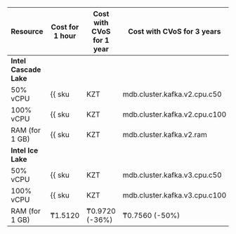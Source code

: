| Resource | Cost for 1 hour | Cost with CVoS for 1 year | Cost with CVoS for 3 years |
| --------------- | ---------------------------------------------------- | -------------------------------------------------------------------- | -------------------------------------------------------------------- |
| **Intel Cascade Lake** |
| 50% vCPU | {{ sku|KZT|mdb.cluster.kafka.v2.cpu.c50|string }} | − | − |
| 100% vCPU | {{ sku|KZT|mdb.cluster.kafka.v2.cpu.c100|string }} | {{ sku|KZT|v1.commitment.y1.mdb.kafka.cpu.c100.v2|string }} (-30%) | {{ sku|KZT|v1.commitment.y3.mdb.kafka.cpu.c100.v2|string }} (-46%) |
| RAM (for 1 GB) | {{ sku|KZT|mdb.cluster.kafka.v2.ram|string }} | {{ sku|KZT|v1.commitment.y1.mdb.kafka.ram.v2|string }} (-36%) | {{ sku|KZT|v1.commitment.y3.mdb.kafka.ram.v2|string }} (-50%) |
| **Intel Ice Lake** |
| 50% vCPU | {{ sku|KZT|mdb.cluster.kafka.v3.cpu.c50|string }} | — | — |
| 100% vCPU | {{ sku|KZT|mdb.cluster.kafka.v3.cpu.c100|string }} | ₸4.0020 (-29%) | ₸3.0780 (-46%) |
| RAM (for 1 GB) | ₸1.5120 | ₸0.9720 (-36%) | ₸0.7560 (-50%) |

